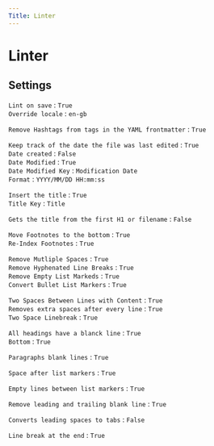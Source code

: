 ```yaml
---
Title: Linter
---
```


# Linter

## Settings

`Lint on save` : `True`  
`Override locale` : `en-gb`

`Remove Hashtags from tags in the YAML frontmatter` : `True`

`Keep track of the date the file was last edited` : `True`  
`Date created` : `False`  
`Date Modified` : `True`  
`Date Modified Key` : `Modification Date`  
`Format` : `YYYY/MM/DD HH:mm:ss`

`Insert the title` : `True`  
`Title Key` : `Title`

`Gets the title from the first H1 or filename` : `False`

`Move Footnotes to the bottom` : `True`  
`Re-Index Footnotes` : `True`

`Remove Mutliple Spaces` : `True`  
`Remove Hyphenated Line Breaks` : `True`  
`Remove Empty List Markeds` : `True`  
`Convert Bullet List Markers` : `True`

`Two Spaces Between Lines with Content` : `True`  
`Removes extra spaces after every line` : `True`  
`Two Space Linebreak` : `True`

`All headings have a blanck line` : `True`  
`Bottom` : `True`

`Paragraphs blank lines` : `True`

`Space after list markers` : `True`

`Empty lines between list markers` : `True`

`Remove leading and trailing blank line` : `True`

`Converts leading spaces to tabs` : `False`

`Line break at the end` : `True`
